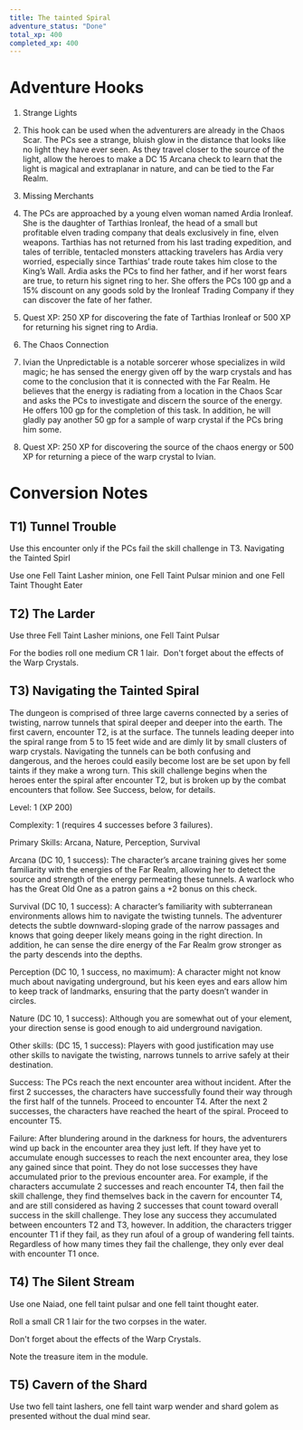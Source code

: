 ```yaml
---
title: The tainted Spiral
adventure_status: "Done"
total_xp: 400
completed_xp: 400
---
```




# Adventure Hooks

1. Strange Lights

1. This hook can be used when the adventurers are already in the Chaos Scar. The PCs see a strange, bluish glow in the distance that looks like no light they have ever seen. As they travel closer to the source of the light, allow the heroes to make a DC 15 Arcana check to learn that the light is magical and extraplanar in nature, and can be tied to the Far Realm.

3. Missing Merchants

1. The PCs are approached by a young elven woman named Ardia Ironleaf. She is the daughter of Tarthias Ironleaf, the head of a small but profitable elven trading company that deals exclusively in fine, elven weapons. Tarthias has not returned from his last trading expedition, and tales of terrible, tentacled monsters attacking travelers has Ardia very worried, especially since Tarthias’ trade route takes him close to the King’s Wall. Ardia asks the PCs to find her father, and if her worst fears are true, to return his signet ring to her. She offers the PCs 100 gp and a 15% discount on any goods sold by the Ironleaf Trading Company if they can discover the fate of her father.

1. Quest XP: 250 XP for discovering the fate of Tarthias Ironleaf or 500 XP for returning his signet ring to Ardia.

6. The Chaos Connection

1. Ivian the Unpredictable is a notable sorcerer whose specializes in wild magic; he has sensed the energy given off by the warp crystals and has come to the conclusion that it is connected with the Far Realm. He believes that the energy is radiating from a location in the Chaos Scar and asks the PCs to investigate and discern the source of the energy. He offers 100 gp for the completion of this task. In addition, he will gladly pay another 50 gp for a sample of warp crystal if the PCs bring him some.

1. Quest XP: 250 XP for discovering the source of the chaos energy or 500 XP for returning a piece of the warp crystal to Ivian.

# Conversion Notes

## T1) Tunnel Trouble

Use this encounter only if the PCs fail the skill challenge in T3. Navigating the Tainted Spirl

Use one Fell Taint Lasher minion, one Fell Taint Pulsar minion and one Fell Taint Thought Eater

## T2) The Larder

Use three Fell Taint Lasher minions, one Fell Taint Pulsar

For the bodies roll one medium CR 1 lair.  Don't forget about the effects of the Warp Crystals.

## T3) Navigating the Tainted Spiral

The dungeon is comprised of three large caverns connected by a series of twisting, narrow tunnels that spiral deeper and deeper into the earth. The first cavern, encounter T2, is at the surface. The tunnels leading deeper into the spiral range from 5 to 15 feet wide and are dimly lit by small clusters of warp crystals. Navigating the tunnels can be both confusing and dangerous, and the heroes could easily become lost are be set upon by fell taints if they make a wrong turn. This skill challenge begins when the heroes enter the spiral after encounter T2, but is broken up by the combat encounters that follow. See Success, below, for details.

Level: 1 (XP 200)

Complexity: 1 (requires 4 successes before 3 failures).

Primary Skills: Arcana, Nature, Perception, Survival

Arcana (DC 10, 1 success): The character’s arcane training gives her some familiarity with the energies of the Far Realm, allowing her to detect the source and strength of the energy permeating these tunnels. A warlock who has the Great Old One as a patron gains a +2 bonus on this check.

Survival (DC 10, 1 success): A character’s familiarity with subterranean environments allows him to navigate the twisting tunnels. The adventurer detects the subtle downward-sloping grade of the narrow passages and knows that going deeper likely means going in the right direction. In addition, he can sense the dire energy of the Far Realm grow stronger as the party descends into the depths.

Perception (DC 10, 1 success, no maximum): A character might not know much about navigating underground, but his keen eyes and ears allow him to keep track of landmarks, ensuring that the party doesn’t wander in circles.

Nature (DC 10, 1 success): Although you are somewhat out of your element, your direction sense is good enough to aid underground navigation.

Other skills: (DC 15, 1 success): Players with good justification may use other skills to navigate the twisting, narrows tunnels to arrive safely at their destination.

Success: The PCs reach the next encounter area without incident. After the first 2 successes, the characters have successfully found their way through the first half of the tunnels. Proceed to encounter T4. After the next 2 successes, the characters have reached the heart of the spiral. Proceed to encounter T5.

Failure: After blundering around in the darkness for hours, the adventurers wind up back in the encounter area they just left. If they have yet to accumulate enough successes to reach the next encounter area, they lose any gained since that point. They do not lose successes they have accumulated prior to the previous encounter area. For example, if the characters accumulate 2 successes and reach encounter T4, then fail the skill challenge, they find themselves back in the cavern for encounter T4, and are still considered as having 2 successes that count toward overall success in the skill challenge. They lose any success they accumulated between encounters T2 and T3, however. In addition, the characters trigger encounter T1 if they fail, as they run afoul of a group of wandering fell taints. Regardless of how many times they fail the challenge, they only ever deal with encounter T1 once.

## T4) The Silent Stream

Use one Naiad, one fell taint pulsar and one fell taint thought eater.

Roll a small CR 1 lair for the two corpses in the water.

Don't forget about the effects of the Warp Crystals.

Note the treasure item in the module.

## T5) Cavern of the Shard

Use two fell taint lashers, one fell taint warp wender and shard golem as presented without the dual mind sear.